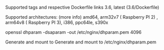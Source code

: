 

Supported tags and respective Dockerfile links
3.6, latest (3.6/Dockerfile)

 Supported architectures: (more info)
amd64, arm32v7 ( Raspberry PI 2) , arm64v8 ( Raspberry PI 3), i386, ppc64le, s390x


openssl dhparam -dsaparam -out /etc/nginx/dhparam.pem 4096

Generate and mount to Generate and mount to  /etc/nginx/dhparam.pem 